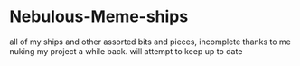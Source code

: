 # Nebulous-Meme-ships
all of my ships and other assorted bits and pieces, incomplete thanks to me nuking my project a while back. will attempt to keep up to date
